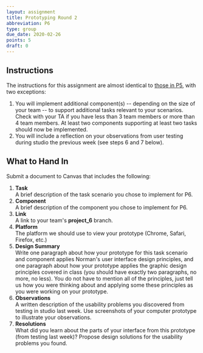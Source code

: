 ```yaml
---
layout: assignment
title: Prototyping Round 2
abbreviation: P6
type: group
due_date: 2020-02-26
points: 5
draft: 0
---
```

## Instructions
The instructions for this assignment are almost identical to [those in P5](p5), with two exceptions:
1. You will implement additional component(s) -- depending on the size of your team -- to support additional tasks relevant to your scenarios. Check with your TA if you have less than 3 team members or more than 4 team members. At least two components supporting at least two tasks should now be implemented.
2. You will include a reflection on your observations from user testing during studio the previous week (see steps 6 and 7 below).

## What to Hand In
Submit a document to Canvas that includes the following:

1. **Task**<br> A brief description of the task scenario you chose to implement for P6.
2. **Component**<br> A brief description of the component you chose to implement for P6.
3. **Link**<br>A link to your team's **project_6** branch. 
4. **Platform**<br>The platform we should use to view your prototype (Chrome, Safari, Firefox, etc.)
5. **Design Summary**<br>Write one paragraph about how your prototype for this task scenario and component applies Norman's user interface design principles, and one paragraph about how your prototype applies the graphic design principles covered in class (you should have exactly two paragraphs, no more, no less). You do not have to mention all of the principles, just tell us how you were thinking about and applying some these principles as you were working on your prototype.
6. **Observations**<br>A written description of the usability problems you discovered from testing in studio last week. Use screenshots of your computer prototype to illustrate your observations.
7. **Resolutions**<br>What did you learn about the parts of your interface from this prototype (from testing last week)? Propose design solutions for the usability problems you found.